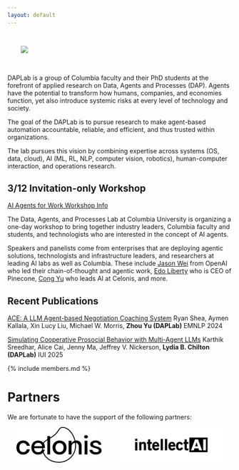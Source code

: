 ```yaml
---
layout: default
---
```


<div class="row">
  <div class="col-12">
    <div class="text-center">
      <img src="{{ '/files/images/daplab_logo_square.png' | relative_url }}" style="max-width:250px; margin:30px">
    </div>
  </div>
</div>  



 
DAPLab is a group of Columbia faculty and their PhD students at the forefront of applied research on Data, Agents and Processes (DAP).
Agents have the potential to transform how humans, companies, and economies function, yet also introduce systemic risks at every level of technology and society.

The goal of the DAPLab is to pursue research to make agent-based automation accountable, reliable, and efficient, and thus trusted within organizations.

The lab pursues this vision by combining expertise across systems (OS, data, cloud), AI (ML, RL, NLP, computer vision, robotics), human-computer interaction, and operations research.


## 3/12 Invitation-only Workshop

<div class="callout-container">
<a class="callout" href="https://daplab.cs.columbia.edu/workshop/index.html">AI Agents for Work Workshop Info</a>
</div>

The Data, Agents, and Processes Lab at Columbia University is organizing a one-day workshop to bring together industry leaders, Columbia faculty and students, and technologists who are interested in the concept of AI agents.

Speakers and panelists come from enterprises that are deploying agentic solutions, technologists and infrastructure leaders, and researchers at leading AI labs as well as Columbia. These include [Jason Wei](https://www.linkedin.com/in/jason-wei-5a7323b0/) from OpenAI who led their chain-of-thought and agentic work, [Edo Liberty](https://www.linkedin.com/in/edo-liberty-4380164/) who is CEO of Pinecone, [Cong Yu](https://www.linkedin.com/in/congyu) who leads AI at Celonis, and more.

## Recent Publications

[ACE: A LLM Agent-based Negotiation Coaching System](https://arxiv.org/abs/2410.01555)
Ryan Shea, Aymen Kallala, Xin Lucy Liu, Michael W. Morris, <b>Zhou Yu (DAPLab)</b> 
EMNLP 2024

[Simulating Cooperative Prosocial Behavior with Multi-Agent LLMs](https://arxiv.org/abs/2502.12504)
Karthik Sreedhar, Alice Cai, Jenny Ma, Jeffrey V. Nickerson, <b>Lydia B. Chilton (DAPLab)</b>
IUI 2025


{% include members.md %}



# Partners

We are fortunate to have the support of the following partners:


<div style="display: flex; justify-content: center; align-items: center; gap: 40px;">
  <img src="files/images/partner-celonis.svg" alt="Celonis" style="height: 80px;">
  <img src="files/images/partner-intellect.svg" alt="Intellect" style="height: 80px;">
</div>


